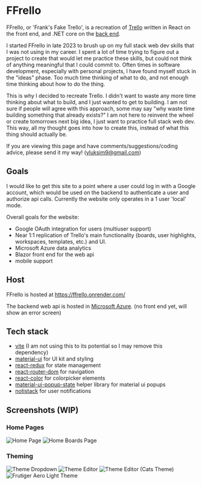 # FFrello 

FFrello, or 'Frank's Fake Trello', is a recreation of [Trello](https://trello.com/) written in React on the front end, and .NET core on the [back end](https://github.com/fmiskuly19/ffrello-api).

I started FFrello in late 2023 to brush up on my full stack web dev skills that I was not using in my career. I spent a lot of time trying to figure out a project to create that would let me practice these skills, but could not think of anything meaningful that I could commit to. Often times in software development, especially with personal projects, I have found myself stuck in the "ideas" phase. Too much time thinking of what to do, and not enough time thinking about how to do the thing. 

This is why I decided to recreate Trello. I didn't want to waste any more time thinking about what to build, and I just wanted to get to building. I am not sure if people will agree with this approach, some may say "why waste time building something that already exists?" I am not here to reinvent the wheel or create tomorrows next big idea, I just want to practice full stack web dev. This way, all my thought goes into how to create this, instead of what this thing should actually be.  

If you are viewing this page and have comments/suggestions/coding advice, please send it my way! (yluksim9@gmail.com)

## Goals

I would like to get this site to a point where a user could log in with a Google account, which would be used on the backend to authenticate a user and authorize api calls. Currently the website only operates in a 1 user 'local' mode. 

Overall goals for the website:
- Google OAuth integration for users (multiuser support)
- Near 1:1 replication of Trello's main functionality (boards, user highlights, workspaces, templates, etc.) and UI.
- Microsoft Azure data analytics
- Blazor front end for the web api
- mobile support

## Host

FFrello is hosted at https://ffrello.onrender.com/

The backend web api is hosted in [Microsoft Azure](https://ffrelloapiappservice.azurewebsites.net/). (no front end yet, will show an error screen)

## Tech stack
- [vite](https://vitejs.dev/) (I am not using this to its potential so I may remove this dependency)
- [material-ui](https://mui.com/material-ui/) for UI kit and styling
- [react-redux](https://react-redux.js.org/) for state management
- [react-router-dom](https://reactrouter.com/en/main) for navigation
- [react-color](https://casesandberg.github.io/react-color/) for colorpicker elements
- [material-ui-popup-state](https://www.npmjs.com/package/material-ui-popup-state) helper library for material ui popups
- [notistack](https://www.npmjs.com/package/notistack) for user notifications

## Screenshots (WIP)

### Home Pages
![Home Page](https://github.com/fmiskuly19/ffrello/assets/33069374/f55e25f9-e096-4fc5-aadd-a9c08c103ebd)
![Home Boards Page](https://github.com/fmiskuly19/ffrello/assets/33069374/c5312185-dd20-4d32-932f-00e43dace3b1)

### Theming
![Theme Dropdown](https://github.com/fmiskuly19/ffrello/assets/33069374/dfcd88dd-fbe7-4462-8df5-9c3569e0f54e)
![Theme Editor](https://github.com/fmiskuly19/ffrello/assets/33069374/c65065bf-1303-4359-b85c-5fec9066ffb0)
![Theme Editor (Cats Theme)](https://github.com/fmiskuly19/ffrello/assets/33069374/30430793-f94e-4106-a32c-98920467dc18)
![Frutiger Aero Light Theme](https://github.com/fmiskuly19/ffrello/assets/33069374/01a1e870-c2c4-4cfb-a946-5176c78310d3)
